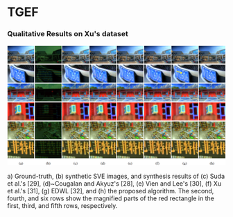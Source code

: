 # TGEF

### Qualitative Results on Xu's dataset
![](/figs/YLXU_results.png)

a) Ground-truth, (b) synthetic SVE images, and synthesis results of (c) Suda et al.'s [29], (d)~Cougalan and Akyuz's [28], (e) Vien and Lee's [30], (f) Xu et al.'s [31], (g) EDWL [32], and (h) the proposed algorithm. The second, fourth, and six rows show the magnified parts of the red rectangle in the first, third, and fifth rows, respectively.
